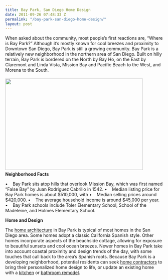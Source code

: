 ```yaml
---
title: Bay Park, San Diego Home Design
date: 2011-09-26 07:48:33 Z
permalink: "/bay-park-san-diego-home-design/"
layout: post
---
```


When asked about the community, most people’s first reactions are, “Where is Bay Park?” Although it’s mostly known for cool breezes and proximity to Downtown San Diego, Bay Park is still a growing community. Bay Park is a relatively new neighborhood in the northern area of San Diego. Built on hilly terrain, Bay Park is bordered on the North by Bay Ho, on the East by Claremont and Linda Vista, Mission Bay and Pacific Beach to the West, and Morena to the South.

<img class="aligncenter" style="margin-top: 5px; margin-bottom: 5px;" src="http://www.murraylampert.com/images/gallery/bath/BathroomLaJolla.jpg" alt="" width="439" height="291" />
<strong>Neighborhood Facts</strong>

•    Bay Park sits atop hills that overlook Mission Bay, which was first named “False Bay” by Juan Rodriguez Cabrillo in 1542.
•    Median listing price for Bay Park homes is about $510,000, with
•    Median selling prices around $420,000.
•    The average household income is around $45,000 per year.
•    Bay Park schools include Toler Elementary School, School of the Madeleine, and Holmes Elementary School.

<strong>Home and Design</strong>

The <a href="http://www.murraylampert.com/san-diego-design-build-contractors/">home architecture</a> in Bay Park is typical of most homes in the San Diego area. Some homes adopt a classic California Spanish style. Other homes incorporate aspects of the beachside cottage, allowing for exposure to beautiful sunsets and cool ocean breezes. Newer homes in Bay Park take into account coastal proximity and design trends of the day, with some touches that call back to the area’s Spanish roots. Because Bay Park is a developing neighborhood, potential residents can seek <a href="http://www.murraylampert.com/">home contractors</a> to bring their personalized home design to life, or update an existing home with a <a href="http://www.murraylampert.com/san-diego-kitchen-remodeling-services/">kitchen</a> or <a href="http://www.murraylampert.com/san-diego-bathroom-remodeling-services/">bathroom remodel</a>.
